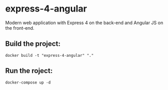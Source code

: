 express-4-angular
=================

Modern web application with Express 4 on the back-end and Angular JS on the front-end.

Build the project:  
------------------  
```
docker build -t "express-4-angular" "."
```

Run the roject:  
---------------  
```
docker-compose up -d
```